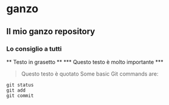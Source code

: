 # ganzo
## Il mio ganzo repository
### Lo consiglio a tutti

** Testo in grasetto **
*** Questo testo è molto importante ***

> Questo testo è quotato
Some basic Git commands are:
```
git status
git add
git commit
```
